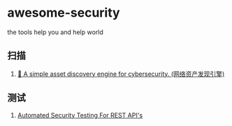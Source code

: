 # awesome-security
the tools help you and help world

## 扫描

1. [🚀 A simple asset discovery engine for cybersecurity. (网络资产发现引擎)](https://github.com/w-digital-scanner/w12scan)

## 测试

1. [Automated Security Testing For REST API's](https://github.com/flipkart-incubator/Astra)
